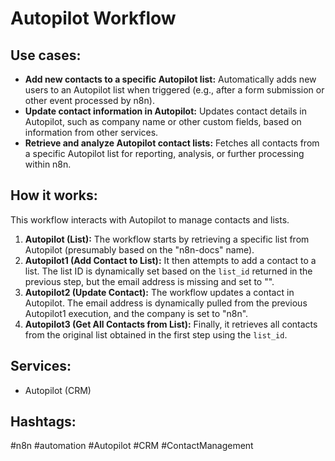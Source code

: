 # Autopilot Workflow

## Use cases:

- **Add new contacts to a specific Autopilot list:** Automatically adds new users to an Autopilot list when triggered (e.g., after a form submission or other event processed by n8n).
- **Update contact information in Autopilot:** Updates contact details in Autopilot, such as company name or other custom fields, based on information from other services.
- **Retrieve and analyze Autopilot contact lists:** Fetches all contacts from a specific Autopilot list for reporting, analysis, or further processing within n8n.

## How it works:

This workflow interacts with Autopilot to manage contacts and lists.

1.  **Autopilot (List):** The workflow starts by retrieving a specific list from Autopilot (presumably based on the "n8n-docs" name).
2.  **Autopilot1 (Add Contact to List):**  It then attempts to add a contact to a list.  The list ID is dynamically set based on the `list_id` returned in the previous step, but the email address is missing and set to "".
3.  **Autopilot2 (Update Contact):**  The workflow updates a contact in Autopilot. The email address is dynamically pulled from the previous Autopilot1 execution, and the company is set to "n8n".
4.  **Autopilot3 (Get All Contacts from List):** Finally, it retrieves all contacts from the original list obtained in the first step using the `list_id`.

## Services:

*   Autopilot (CRM)

## Hashtags:

#n8n #automation #Autopilot #CRM #ContactManagement
